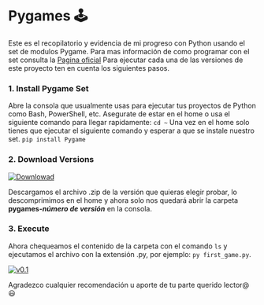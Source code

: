 # Pygames 🕹
Este es el recopilatorio y evidencia de mi progreso con Python usando el set de modulos Pygame.
Para mas información de como programar con el set consulta la [Pagina oficial](https://www.pygame.org/ "Pagina oficial")
Para ejecutar cada una de las versiones de este proyecto ten en cuenta los siguientes pasos.
### 1. Install Pygame Set
Abre la consola que usualmente usas para ejecutar tus proyectos de Python como Bash, PowerShell, etc.
Asegurate de estar en el home o usa el siguiente comando para llegar rapidamente:
`cd ~`
Una vez en el home solo tienes que ejecutar el siguiente comando y esperar a que se instale nuestro set.
`pip install Pygame`
### 2. Download Versions
[![Downlowad](https://imgur.com/fTliwqi "Downlowad")](http://i.imgur.com/fTliwqi.png "Downlowad")

Descargamos el archivo .zip de la versión que quieras elegir probar, lo descomprimimos en el home y ahora solo nos quedará abrir la carpeta **pygames-*número de versión*** en la consola.
### 3. Execute
Ahora chequeamos el contenido de la carpeta con el comando `ls` y ejecutamos el archivo con la extensión .py, por ejemplo:
`py first_game.py`.

[![v0.1](https://imgur.com/UfsYca9 "v0.1")](https://i.imgur.com/UfsYca9.gifv "v0.1")

Agradezco cualquier recomendación u aporte de tu parte querido lector@ 😃